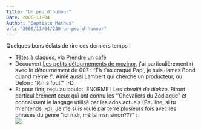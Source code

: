 ```yaml
---
Title: "Un peu d'humour"
Date: 2006-11-04
Author: "Baptiste Mathus"
url: "2006/11/04/230-un-peu-d-humour"
---
```




Quelques bons éclats de rire ces derniers temps :

-   [Têtes à claques](http://www.tetesaclaques.tv/), via [Prendre un
    café](http://www.prendreuncafe.com/blog/post/2006/10/04/Tetes-a-claques-TV)
-   Découvert [Les petits détournements de
    mozinor](http://geronimoz.free.fr/), j'ai particulièrement ri avec
    le détournement de 007 : “Eh t'as craqué Papi, je suis James Bond
    quand même !”. Aimé aussi Lambert qui cherche un producteur, ou
    Delon : “Rin à fout'” :-D.
-   Et pour finir, reçu au boulot, ÉNORME ! Les *chvalié du diakzo*.
    Riront particulièrement ceux qui ont connu les ''Chevaliers du
    Zodiaque" et connaissent le langage utilisé par les ados actuels
    (Pauline, si tu m'entends :-p). Je me suis roulé par terre plusieurs
    fois avec les phrases du genre “lol mdr, mé ta msn sinon???” : \
    ![](/images/CdZ.jpg)


